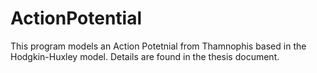 # ActionPotential
This program models an Action Potetnial from Thamnophis based in the Hodgkin-Huxley model. Details are found in the thesis document.

